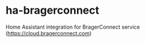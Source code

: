 # ha-bragerconnect
Home Assistant integration for BragerConnect service (https://cloud.bragerconnect.com)
